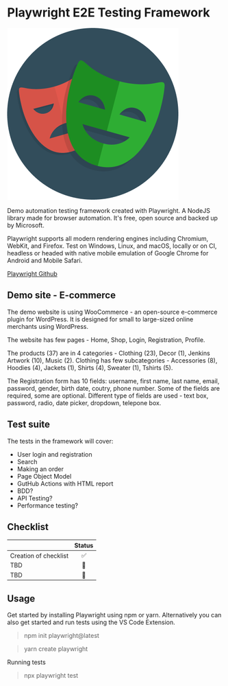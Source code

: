 # Playwright E2E Testing Framework

![The San Juan Mountains are beautiful!](/assets/images/playwright-logo.png "San Juan Mountains")

Demo automation testing framework created with Playwright. A NodeJS library made for browser automation. It's free, open source and backed up by Microsoft.

Playwright supports all modern rendering engines including Chromium, WebKit, and Firefox. Test on Windows, Linux, and macOS, locally or on CI, headless or headed with native mobile emulation of Google Chrome for Android and Mobile Safari.

[Playwright Github](https://github.com/microsoft/playwright)

## Demo site - E-commerce

The demo website is using WooCommerce - an open-source e-commerce plugin for WordPress. It is designed for small to large-sized online merchants using WordPress.

The website has few pages - Home, Shop, Login, Registration, Profile.

The products (37) are in 4 categories - Clothing (23), Decor (1), Jenkins Artwork (10), Music (2). Clothing has few subcategories - Accessories (8), Hoodies (4), Jackets (1), Shirts (4), Sweater (1), Tshirts (5).

The Registration form has 10 fields: username, first name, last name, email, password, gender, birth date, coutry, phone number. Some of the fields are required, some are optional. Different type of fields are used - text box, password, radio, date picker, dropdown, telepone box.

## Test suite

The tests in the framework will cover:

- User login and registration
- Search
- Making an order
- Page Object Model
- GutHub Actions with HTML report
- BDD?
- API Testing?
- Performance testing?

## Checklist

|          | Status | 
|   :---   | :---: | 
| Creation of checklist | :white_check_mark: 
| TBD | :black_square_button:
| TBD | :black_square_button:

## Usage

Get started by installing Playwright using npm or yarn. Alternatively you can also get started and run tests using the VS Code Extension.

> npm init playwright@latest

> yarn create playwright

Running tests

> npx playwright test
